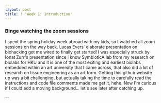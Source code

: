 ```yaml
---
layout: post
title: ! 'Week 1: Introduction'
---
```


### Binge watching the zoom sessions
I spent the spring holiday week abroad with my kids, so I watched all zoom sessions on the way back. Lucas Evers' elaborate presentation on biohacking got me wired to finally get started! I was especially struck by Ionat Zurr's presentation since I know SymbioticA lab from my research on biolabs for HKU and it is one of the most exiting and earliest biolabs embedded within an art university that I came across, that also did a lot of research on tissue engineering as an art form. Getting this github website up was a bit challenging, but actually taking the time to carefully read the instructions and code file comments made me get it, hehe. Now I'm curious if I could add a moving background... let's see later after catching up.

--